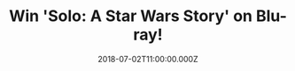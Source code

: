 ---
campaign-uuid: "c-d0184b61-45b2-453f-90dc-b418fd013f56"
type: "Preview"
category: "Gift"
date: "2018-07-02T11:00:00.000Z"
end-date: "2018-08-02T23:59:00.000Z"
disable-form: false
is_promoted: false
has_entry_page: true
title: "Win 'Solo: A Star Wars Story' on Blu-ray!"
competition-description: "<p>Calling all Star Wars fans… it's your turn to board the\
  \ Millennium Falcon and journey to a galaxy far, far away because we've got on our\
  \ hands the brand new Star Wars movie on Blu-ray: 'Solo: A Star Wars Story'!</p>\r\
  \n<p>Does it sound like the best plan for your weekend? Click below for a chance\
  \ to win!</p>"
hero-header: "Win 'Solo: A Star Wars Story' on Blu-ray!"
terms-confirmation: "N/A"
banner-img: "https://assets.expresslyapp.com/asset-8013bca5-270e-4913-8ecd-f8558e465a11.jpg"
logo-left-href: "http://aaa.nme.com"
logo-left-image: "https://assets.expresslyapp.com/asset-380ce97d-7473-4751-a70f-6bab4a4f0999.jpg"
logo-left-title: "NME AAA"
bg-image-hero: "https://assets.expresslyapp.com/asset-9ad20395-74d1-46c9-ad5f-c4d5d0e3d1c1.png"
bg-image-first: "https://assets.expresslyapp.com/asset-ebf79ba7-e5d8-47e8-b8b2-4d177a63b32c.jpg"
section1-content: "<p>Through a series of daring escapades deep within a dark and\
  \ dangerous criminal underworld, Han Solo befriends his mighty future copilot Chewbacca\
  \ and meets the notorious gambler Lando Calrissian, in a journey that will set the\
  \ course of one of the Star Wars saga’s most unlikely heroes.</p>\r\n<p>If you’\
  re the biggest Star Wars fan, you won’t want to miss the opportunity of winning\
  \ the brand new movie of the saga: ‘Solo: A Star Wars Story’ on Blu-ray.</p>\r\n\
  <p>Enter the form below and get ready to enjoy this enjoyable adventure movie!</p>"
entry-title: "Win 'Solo: A Star Wars Story' on Blu-ray!"
entry-content: "Enter the draw to win ‘Solo: A Star Wars Story’ on Blu-ray by completing\
  \ the form below before 23:59 on 2nd of August 2018."
has-winner: false
prize-description: "'Solo: A Star Wars Story' on Blu-ray"
special-conditions: "Multiple entries are allowed up to one every day."
---